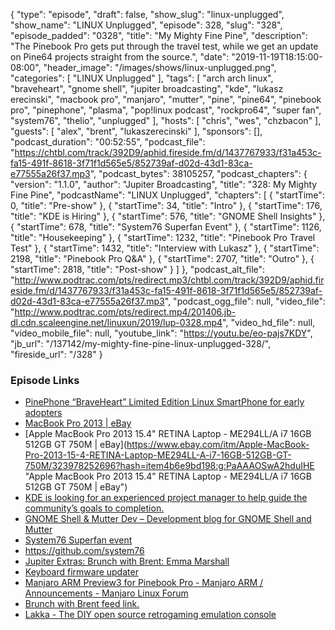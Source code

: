 {
  "type": "episode",
  "draft": false,
  "show_slug": "linux-unplugged",
  "show_name": "LINUX Unplugged",
  "episode": 328,
  "slug": "328",
  "episode_padded": "0328",
  "title": "My Mighty Fine Pine",
  "description": "The Pinebook Pro gets put through the travel test, while we get an update on Pine64 projects straight from the source.",
  "date": "2019-11-19T18:15:00-08:00",
  "header_image": "/images/shows/linux-unplugged.png",
  "categories": [
    "LINUX Unplugged"
  ],
  "tags": [
    "arch arch linux",
    "braveheart",
    "gnome shell",
    "jupiter broadcasting",
    "kde",
    "lukasz erecinski",
    "macbook pro",
    "manjaro",
    "mutter",
    "pine",
    "pine64",
    "pinebook pro",
    "pinephone",
    "plasma",
    "pop!linux podcast",
    "rockpro64",
    "super fan",
    "system76",
    "thelio",
    "unplugged"
  ],
  "hosts": [
    "chris",
    "wes",
    "chzbacon"
  ],
  "guests": [
    "alex",
    "brent",
    "lukaszerecinski"
  ],
  "sponsors": [],
  "podcast_duration": "00:52:55",
  "podcast_file": "https://chtbl.com/track/392D9/aphid.fireside.fm/d/1437767933/f31a453c-fa15-491f-8618-3f71f1d565e5/852739af-d02d-43d1-83ca-e77555a26f37.mp3",
  "podcast_bytes": 38105257,
  "podcast_chapters": {
    "version": "1.1.0",
    "author": "Jupiter Broadcasting",
    "title": "328: My Mighty Fine Pine",
    "podcastName": "LINUX Unplugged",
    "chapters": [
      {
        "startTime": 0,
        "title": "Pre-show"
      },
      {
        "startTime": 34,
        "title": "Intro"
      },
      {
        "startTime": 176,
        "title": "KDE is Hiring"
      },
      {
        "startTime": 576,
        "title": "GNOME Shell Insights"
      },
      {
        "startTime": 678,
        "title": "System76 Superfan Event"
      },
      {
        "startTime": 1126,
        "title": "Housekeeping"
      },
      {
        "startTime": 1232,
        "title": "Pinebook Pro Travel Test"
      },
      {
        "startTime": 1432,
        "title": "Interview with Lukasz"
      },
      {
        "startTime": 2198,
        "title": "Pinebook Pro Q&A"
      },
      {
        "startTime": 2707,
        "title": "Outro"
      },
      {
        "startTime": 2818,
        "title": "Post-show"
      }
    ]
  },
  "podcast_alt_file": "http://www.podtrac.com/pts/redirect.mp3/chtbl.com/track/392D9/aphid.fireside.fm/d/1437767933/f31a453c-fa15-491f-8618-3f71f1d565e5/852739af-d02d-43d1-83ca-e77555a26f37.mp3",
  "podcast_ogg_file": null,
  "video_file": "http://www.podtrac.com/pts/redirect.mp4/201406.jb-dl.cdn.scaleengine.net/linuxun/2019/lup-0328.mp4",
  "video_hd_file": null,
  "video_mobile_file": null,
  "youtube_link": "https://youtu.be/eo-pajs7KDY",
  "jb_url": "/137142/my-mighty-fine-pine-linux-unplugged-328/",
  "fireside_url": "/328"
}


### Episode Links

  * [PinePhone “BraveHeart” Limited Edition Linux SmartPhone for early adopters](https://store.pine64.org/?product=pinephone-braveheart-limited-edition-linux-smartphone-for-early-adaptor "PinePhone “BraveHeart” Limited Edition Linux SmartPhone for early adopters")
  * [MacBook Pro 2013 | eBay](https://www.ebay.com/sch/i.html?_from=R40&_trksid=p2380057.m570.l1313.TR12.TRC2.A0.H0.XMacBook+Pro+2013.TRS0&_nkw=MacBook+Pro+2013&_sacat=0 "MacBook Pro 2013 | eBay")
  * [Apple MacBook Pro 2013 15.4" RETINA Laptop - ME294LL/A i7 16GB 512GB GT 750M | eBay](https://www.ebay.com/itm/Apple-MacBook-Pro-2013-15-4-RETINA-Laptop-ME294LL-A-i7-16GB-512GB-GT-750M/323978252696?hash=item4b6e9bd198:g:PaAAAOSwA2hduIHE "Apple MacBook Pro 2013 15.4" RETINA Laptop - ME294LL/A i7 16GB 512GB GT 750M | eBay")
  * [KDE is looking for an experienced project manager to help guide the community’s goals to completion.](https://ev.kde.org/resources/projectcoordinator-callforproposals.pdf "KDE is looking for an experienced project manager to help guide the community’s goals to completion.")
  * [GNOME Shell & Mutter Dev – Development blog for GNOME Shell and Mutter](https://blogs.gnome.org/shell-dev/ "GNOME Shell & Mutter Dev – Development blog for GNOME Shell and Mutter")
  * [System76 Superfan event](https://system76.com/superfan/3 "System76 Superfan event")
  * <https://github.com/system76>
  * [Jupiter Extras: Brunch with Brent: Emma Marshall](https://extras.show/33 "Jupiter Extras: Brunch with Brent: Emma Marshall")
  * [Keyboard firmware updater](https://github.com/ayufan-rock64/pinebook-pro-keyboard-updater "Keyboard firmware updater")
  * [Manjaro ARM Preview3 for Pinebook Pro - Manjaro ARM / Announcements - Manjaro Linux Forum](https://forum.manjaro.org/t/manjaro-arm-preview3-for-pinebook-pro/111488 "Manjaro ARM Preview3 for Pinebook Pro - Manjaro ARM / Announcements - Manjaro Linux Forum")
  * [Brunch with Brent feed link.](https://extras.show/tags/brunch%20with%20brent "Brunch with Brent feed link.")
  * [Lakka - The DIY open source retrogaming emulation console ](https://www.lakka.tv/ "Lakka - The DIY open source retrogaming emulation console
")


